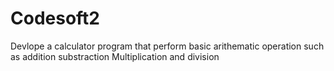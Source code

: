 # Codesoft2
Devlope a calculator program that perform basic arithematic operation such as addition substraction Multiplication and division
